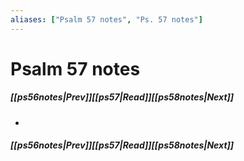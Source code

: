 ```yaml
---
aliases: ["Psalm 57 notes", "Ps. 57 notes"]
---
```

# Psalm 57 notes
##### <span class=arrow-left></span>[[ps56notes|Prev]]<span class=navigation-separator></span>[[ps57|Read]]<span class=navigation-separator></span>[[ps58notes|Next]]<span class=arrow-right></span>
- 
##### <span class=arrow-left></span>[[ps56notes|Prev]]<span class=navigation-separator></span>[[ps57|Read]]<span class=navigation-separator></span>[[ps58notes|Next]]<span class=arrow-right></span>